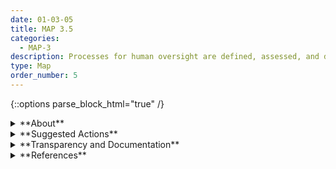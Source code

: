 ```yaml
---
date: 01-03-05
title: MAP 3.5
categories:
  - MAP-3
description: Processes for human oversight are defined, assessed, and documented in accordance with organizational policies from GOVERN function.
type: Map
order_number: 5
---
```


{::options parse_block_html="true" /}


<details>
<summary markdown="span">**About**</summary>
<br>
As AI systems have evolved in accuracy and precision, computational systems have moved from being used purely for decision support—or for explicit use by and under the
control of a human operator—to automated decision making with limited input from humans. Computational decision support systems augment another, typically human, system in making decisions.These types of configurations increase the likelihood of outputs being produced with little human involvement. 

Defining and differentiating various human roles and responsibilities for AI systems’ governance,  and differentiating AI system overseers and those using or interacting with AI systems can enhance AI risk management activities. 

In critical systems, high-stakes settings, and systems deemed high-risk it is of vital importance to evaluate risks and effectiveness of oversight procedures before an AI system is deployed.

Ultimately, AI system oversight is a shared responsibility, and attempts to properly authorize or govern oversight practices will not be effective without organizational buy-in and accountability mechanisms, for example those suggested in the GOVERN function. 

</details>

<details>
<summary markdown="span">**Suggested Actions**</summary>
- Identify and document AI systems’ features and capabilities that require human oversight, in relation to operational and societal contexts, trustworthy characteristics, and risks identified in MAP-1. 
- Establish practices for AI systems’ oversight in accordance with policies developed in GOVERN-1. 
- Define and develop training materials for relevant AI Actors about AI system performance, context of use, known limitations and negative impacts, and suggested warning labels.
- Include relevant AI Actors in AI system prototyping and testing activities. Conduct testing activities under scenarios similar to deployment conditions. 
- Evaluate AI system oversight practices for validity and reliability. When oversight practices undergo extensive updates or adaptations, retest, evaluate results, and course correct as necessary.
- Verify that model documents contain interpretable descriptions of system mechanisms, enabling oversight personnel to make informed, risk-based decisions about system risks.

</details>

<details>
<summary markdown="span">**Transparency and Documentation**</summary>
<br>
**Organizations can document the following:**
- What are the roles, responsibilities, and delegation of authorities of personnel involved in the design, development, deployment, assessment and monitoring of the AI system?
- How does the entity assess whether personnel have the necessary skills, training, resources, and domain knowledge to fulfill their assigned responsibilities? 
- Are the relevant staff dealing with AI systems properly trained to interpret AI model output and decisions as well as to detect and manage bias in data?
- To what extent has the entity documented the AI system’s development, testing methodology, metrics, and performance outcomes?

**AI Transparency Resources:**
- GAO-21-519SP: AI Accountability Framework for Federal Agencies & Other Entities. [URL](https://www.gao.gov/products/gao-21-519sp)

</details>

<details>
<summary markdown="span">**References**</summary>    
<br>

Ben Green, “The Flaws of Policies Requiring Human Oversight of Government Algorithms,” SSRN Journal, 2021. [URL](https://www.ssrn.com/abstract=3921216)

Luciano Cavalcante Siebert, Maria Luce Lupetti,  Evgeni Aizenberg, Niek Beckers, Arkady Zgonnikov, Herman Veluwenkamp, David Abbink, Elisa Giaccardi, Geert-Jan Houben, Catholijn Jonker, Jeroen van den Hoven, Deborah Forster, & Reginald Lagendijk (2021). Meaningful human control: actionable properties for AI system development. AI and Ethics. [URL](https://link.springer.com/article/10.1007/s43681-022-00167-3)

Mary Cummings, (2014). Automation and Accountability in Decision Support System Interface Design. The Journal of Technology Studies. 32. 10.21061/jots.v32i1.a.4. [URL](https://scholar.lib.vt.edu/ejournals/JOTS/v32/v32n1/pdf/cummings.pdf)

Madeleine Elish, M. (2016). Moral Crumple Zones: Cautionary Tales in Human-Robot Interaction (WeRobot 2016). SSRN Electronic Journal. 10.2139/ssrn.2757236. [URL](https://papers.ssrn.com/sol3/papers.cfm?abstract_id=2757236)

R Crootof, ME Kaminski, and WN Price II.  Humans in the Loop (March 25, 2022). Vanderbilt Law Review, Forthcoming 2023, U of Colorado Law Legal Studies Research Paper No. 22-10, U of Michigan Public Law Research Paper No. 22-011. [LINK](https://ssrn.com/abstract=4066781), [URL](http://dx.doi.org/10.2139/ssrn.4066781)

Bogdana Rakova, Jingying Yang, Henriette Cramer, & Rumman Chowdhury (2020). Where Responsible AI meets Reality. Proceedings of the ACM on Human-Computer Interaction, 5, 1 - 23. [URL](https://arxiv.org/pdf/2006.12358.pdf)

</details>
